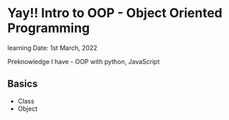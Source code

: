 # Yay!! Intro to OOP - Object Oriented Programming 

learning Date: 1st March, 2022

Preknowledge I have - OOP with python, JavaScript

## Basics
* Class
* Object 
